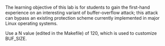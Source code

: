 The learning objective of this lab is for students to gain the first-hand experience on an interesting variant of buffer-overflow attack; this attack can bypass an existing protection scheme currently implemented in major Linux operating systems.

Use a N value (edited in the Makefile) of 120, which is used to customize BUF_SIZE.